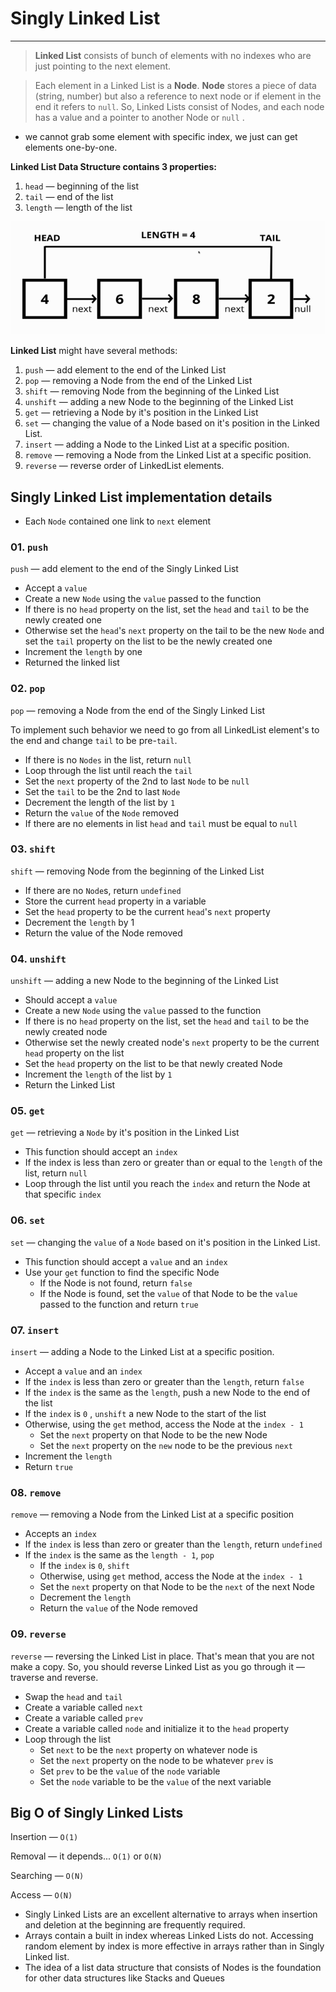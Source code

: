# Singly Linked List

---
> **Linked List** consists of bunch of elements with no indexes who are just pointing to the next element.

> Each element in a Linked List is a **Node**. **Node** stores a piece of data (string, number) but also a reference to next node or if element in the end it refers to `null`. So, Linked Lists consist of Nodes, and each node has a value and a pointer to another Node or `null` .

- we cannot grab some element with specific index, we just can get elements one-by-one.

**Linked List Data Structure contains 3 properties:** 

1. `head` — beginning of the list
2. `tail` — end of the list
3. `length` — length of the list

![Linked List Image](linked-list.png "Linked List")

**Linked List** might have several methods:
1. `push` — add element to the end of the Linked List
2. `pop` — removing a Node from the end of the Linked List
3. `shift` — removing Node from the beginning of the Linked List
4. `unshift` — adding a new Node to the beginning of the Linked List
5. `get` — retrieving a Node by it's position in the Linked List
6. `set` — changing the value of a Node based on it's position in the Linked List.
7. `insert` — adding a Node to the Linked List at a specific position.
8. `remove` — removing a Node from the Linked List at a specific position.
9. `reverse` — reverse order of LinkedList elements.

## Singly Linked List implementation details

- Each `Node` contained one link to `next` element

### 01. `push`

`push` — add element to the end of the Singly Linked List

- Accept a `value`
- Create a new `Node` using the `value` passed to the function
- If there is no `head` property on the list, set the `head` and `tail` to be the newly created one
- Otherwise set the `head`'s `next` property on the tail to be the new `Node` and set the `tail` property on the list to be the newly created one
- Increment the `length` by one
- Returned the linked list

### 02. `pop`

`pop` — removing a Node from the end of the Singly Linked List

To implement such behavior we need to go from all LinkedList element's to the end and change `tail` to be pre-`tail`.

- If there is no `Nodes` in the list, return `null`
- Loop through the list until reach the `tail`
- Set the `next` property of the 2nd to last `Node` to be `null`
- Set the `tail` to be the 2nd to last `Node`
- Decrement the length of the list by `1`
- Return the `value` of the `Node` removed
- If there are no elements in list `head` and `tail` must be equal to `null`

### 03. `shift`

`shift` — removing Node from the beginning of the Linked List

- If there are no `Node`s, return `undefined`
- Store the current `head` property in a variable
- Set the `head` property to be the current `head`'s `next` property
- Decrement the `length` by 1
- Return the value of the Node removed

### 04. `unshift`

`unshift` — adding a new Node to the beginning of the Linked List

- Should accept a `value`
- Create a new `Node` using the `value` passed to the function
- If there is no `head` property on the list, set the `head` and `tail` to be the newly created node
- Otherwise set the newly created node's `next` property to be the current `head` property on the list
- Set the `head` property on the list to be that newly created Node
- Increment the `length` of the list by `1`
- Return the Linked List

### 05. `get`

`get` — retrieving a `Node` by it's position in the Linked List

- This function should accept an `index`
- If the index is less than zero or greater than or equal to the `length` of the list, return `null`
- Loop through the list until you reach the `index` and return the Node at that specific `index`

### 06. `set`

`set` — changing the `value` of a `Node` based on it's position in the Linked List.

- This function should accept a `value` and an `index`
- Use your `get` function to find the specific Node
    - If the Node is not found, return `false`
    - If the Node is found, set the `value` of that Node to be the `value` passed to the function and return `true`
    
### 07. `insert`

`insert` — adding a Node to the Linked List at a specific position.

- Accept a `value` and an `index`
- If the `index` is less than zero or greater than the `length`, return `false`
- If the `index` is the same as the `length`, push a new Node to the end of the list
- If the `index` is `0` , `unshift` a new Node to the start of the list
- Otherwise, using the `get` method, access the Node at the `index - 1`
    - Set the `next` property on that Node to be the new Node
    - Set the `next` property on the `new` node to be the previous `next`
- Increment the `length`
- Return `true`

### 08. `remove`

`remove` — removing a Node from the Linked List at a specific position

- Accepts an `index`
- If the `index` is less than zero or greater than the `length`, return `undefined`
- If the `index` is the same as the `length - 1`, `pop`
  - If the `index` is `0`, `shift`
  - Otherwise, using `get` method, access the Node at the `index - 1`
  - Set the `next` property on that Node to be the `next` of the next Node
  - Decrement the `length`
  - Return the `value` of the Node removed

### 09. `reverse`

`reverse` — reversing the Linked List in place. That's mean that you are not make a copy. So, you should reverse Linked List as you go through it — traverse and reverse.

- Swap the `head` and `tail`
- Create a variable called `next`
- Create a variable called `prev`
- Create a variable called `node` and initialize it to the `head` property
- Loop through the list
    - Set `next` to be the `next` property on whatever node is
    - Set the `next` property on the node to be whatever `prev` is
    - Set `prev` to be the `value` of the `node` variable
    - Set the `node` variable to be the `value` of the next variable

## Big O of Singly Linked Lists

Insertion — `O(1)`

Removal — it depends... `O(1)` or `O(N)`

Searching — `O(N)`

Access — `O(N)`

- Singly Linked Lists are an excellent alternative to arrays when insertion and deletion at the beginning are frequently required.
- Arrays contain a built in index whereas Linked Lists do not. Accessing random element by index is more effective in arrays rather than in Singly Linked list.
- The idea of a list data structure that consists of Nodes is the foundation for other data structures like Stacks and Queues